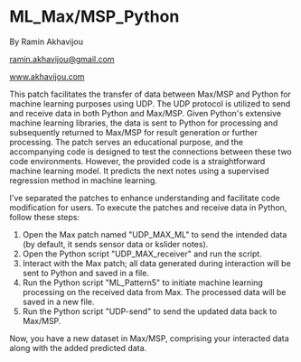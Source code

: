 # ML_Max/MSP_Python

By Ramin Akhavijou

ramin.akhavijou@gmail.com

www.akhavijou.com

This patch facilitates the transfer of data between Max/MSP and Python for machine learning purposes using UDP. The UDP protocol is utilized to send and receive data in both Python and Max/MSP. Given Python's extensive machine learning libraries, the data is sent to Python for processing and subsequently returned to Max/MSP for result generation or further processing.
The patch serves an educational purpose, and the accompanying code is designed to test the connections between these two code environments. However, the provided code is a straightforward machine learning model. It predicts the next notes using a supervised regression method in machine learning.

I've separated the patches to enhance understanding and facilitate code modification for users. To execute the patches and receive data in Python, follow these steps:

1) Open the Max patch named "UDP_MAX_ML" to send the intended data (by default, it sends sensor data or kslider notes).
2) Open the Python script "UDP_MAX_receiver" and run the script.
3) Interact with the Max patch; all data generated during interaction will be sent to Python and saved in a file.
4) Run the Python script "ML_Pattern5" to initiate machine learning processing on the received data from Max. The processed data will be saved in a new file.
5) Run the Python script "UDP-send" to send the updated data back to Max/MSP.
   
Now, you have a new dataset in Max/MSP, comprising your interacted data along with the added predicted data.
   
